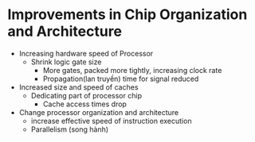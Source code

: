 # Improvements in Chip Organization and Architecture
* Increasing hardware speed of Processor
   * Shrink logic gate size
      * More gates, packed more tightly, increasing clock rate
      * Propagation\(lan truyền\) time for signal reduced
* Increased size and speed of caches
   * Dedicating part of processor chip
      * Cache access times drop
* Change processor organization and architecture
   * increase effective speed of instruction execution
   * Parallelism \(song hành\)
